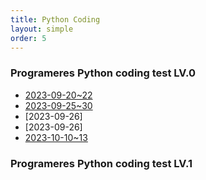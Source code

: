 ```yaml
---
title: Python Coding  
layout: simple  
order: 5 
---
```


### Programeres Python coding test LV.0
- [2023-09-20~22](https://github.com/Han-Daon/Python-Coding/blob/a398812ae59819faa09b1947baa53c46e0bb6cba/2023_09_20.md)
- [2023-09-25~30](https://github.com/Han-Daon/Python-Coding/tree/1f264574967a203fa8803900ba14eeb0e310e391/9%EC%9B%94%204%EB%B2%88%EC%A7%B8%20%EC%A3%BC/2023-09-25)
- [2023-09-26] 
- [2023-09-26]
- [2023-10-10~13](https://github.com/Han-Daon/Python-Coding/tree/e7419680d775e01e7703507c01df8bfe0e0c6bea/10%EC%9B%94%202%EC%A3%BC%EC%B0%A8)
  


### Programeres Python coding test LV.1

